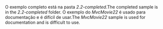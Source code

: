 <span data-ttu-id="27cca-101">O exemplo completo está na pasta *2.2-completed*.</span><span class="sxs-lookup"><span data-stu-id="27cca-101">The completed sample is in the *2.2-completed* folder.</span></span> <span data-ttu-id="27cca-102">O exemplo do *MvcMovie22* é usado para documentação e é difícil de usar.</span><span class="sxs-lookup"><span data-stu-id="27cca-102">The *MvcMovie22* sample is used for documentation and is difficult to use.</span></span>